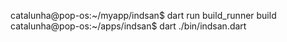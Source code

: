 catalunha@pop-os:~/myapp/indsan$ dart run build_runner build
catalunha@pop-os:~/apps/indsan$ dart ./bin/indsan.dart 

